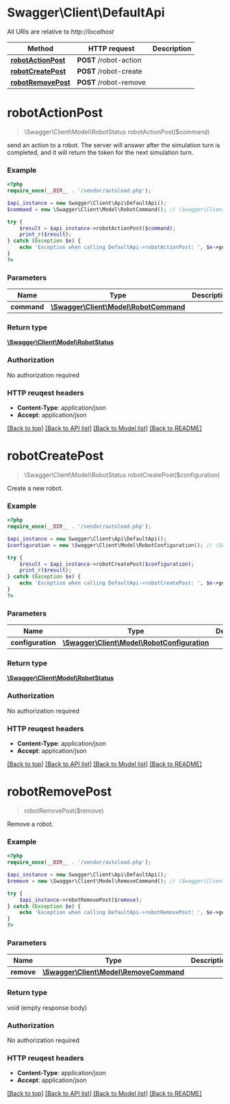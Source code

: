# Swagger\Client\DefaultApi

All URIs are relative to *http://localhost*

Method | HTTP request | Description
------------- | ------------- | -------------
[**robotActionPost**](DefaultApi.md#robotActionPost) | **POST** /robot-action | 
[**robotCreatePost**](DefaultApi.md#robotCreatePost) | **POST** /robot-create | 
[**robotRemovePost**](DefaultApi.md#robotRemovePost) | **POST** /robot-remove | 


# **robotActionPost**
> \Swagger\Client\Model\RobotStatus robotActionPost($command)



send an action to a robot. The server will answer after the simulation turn is completed, and it will return the token for the next simulation turn.

### Example 
```php
<?php
require_once(__DIR__ . '/vendor/autoload.php');

$api_instance = new Swagger\Client\Api\DefaultApi();
$command = new \Swagger\Client\Model\RobotCommand(); // \Swagger\Client\Model\RobotCommand | 

try { 
    $result = $api_instance->robotActionPost($command);
    print_r($result);
} catch (Exception $e) {
    echo 'Exception when calling DefaultApi->robotActionPost: ', $e->getMessage(), "\n";
}
?>
```

### Parameters

Name | Type | Description  | Notes
------------- | ------------- | ------------- | -------------
 **command** | [**\Swagger\Client\Model\RobotCommand**](\Swagger\Client\Model\RobotCommand.md)|  | 

### Return type

[**\Swagger\Client\Model\RobotStatus**](RobotStatus.md)

### Authorization

No authorization required

### HTTP reuqest headers

 - **Content-Type**: application/json
 - **Accept**: application/json

[[Back to top]](#) [[Back to API list]](../README.md#documentation-for-api-endpoints) [[Back to Model list]](../README.md#documentation-for-models) [[Back to README]](../README.md)

# **robotCreatePost**
> \Swagger\Client\Model\RobotStatus robotCreatePost($configuration)



Create a new robot.

### Example 
```php
<?php
require_once(__DIR__ . '/vendor/autoload.php');

$api_instance = new Swagger\Client\Api\DefaultApi();
$configuration = new \Swagger\Client\Model\RobotConfiguration(); // \Swagger\Client\Model\RobotConfiguration | 

try { 
    $result = $api_instance->robotCreatePost($configuration);
    print_r($result);
} catch (Exception $e) {
    echo 'Exception when calling DefaultApi->robotCreatePost: ', $e->getMessage(), "\n";
}
?>
```

### Parameters

Name | Type | Description  | Notes
------------- | ------------- | ------------- | -------------
 **configuration** | [**\Swagger\Client\Model\RobotConfiguration**](\Swagger\Client\Model\RobotConfiguration.md)|  | 

### Return type

[**\Swagger\Client\Model\RobotStatus**](RobotStatus.md)

### Authorization

No authorization required

### HTTP reuqest headers

 - **Content-Type**: application/json
 - **Accept**: application/json

[[Back to top]](#) [[Back to API list]](../README.md#documentation-for-api-endpoints) [[Back to Model list]](../README.md#documentation-for-models) [[Back to README]](../README.md)

# **robotRemovePost**
> robotRemovePost($remove)



Remove a robot.

### Example 
```php
<?php
require_once(__DIR__ . '/vendor/autoload.php');

$api_instance = new Swagger\Client\Api\DefaultApi();
$remove = new \Swagger\Client\Model\RemoveCommand(); // \Swagger\Client\Model\RemoveCommand | 

try { 
    $api_instance->robotRemovePost($remove);
} catch (Exception $e) {
    echo 'Exception when calling DefaultApi->robotRemovePost: ', $e->getMessage(), "\n";
}
?>
```

### Parameters

Name | Type | Description  | Notes
------------- | ------------- | ------------- | -------------
 **remove** | [**\Swagger\Client\Model\RemoveCommand**](\Swagger\Client\Model\RemoveCommand.md)|  | 

### Return type

void (empty response body)

### Authorization

No authorization required

### HTTP reuqest headers

 - **Content-Type**: application/json
 - **Accept**: application/json

[[Back to top]](#) [[Back to API list]](../README.md#documentation-for-api-endpoints) [[Back to Model list]](../README.md#documentation-for-models) [[Back to README]](../README.md)

